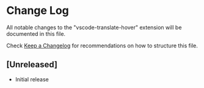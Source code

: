 # Change Log
All notable changes to the "vscode-translate-hover" extension will be documented in this file.

Check [Keep a Changelog](http://keepachangelog.com/) for recommendations on how to structure this file.

## [Unreleased]
- Initial release